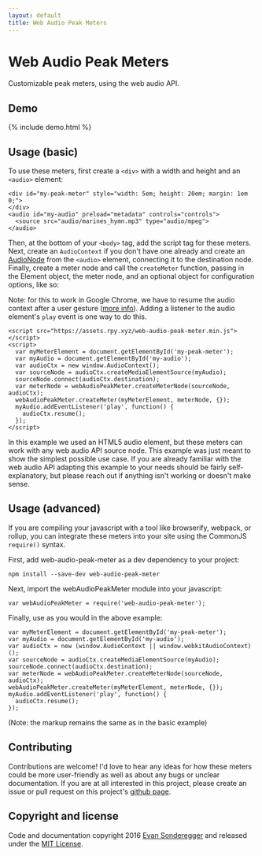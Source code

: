 ```yaml
---
layout: default
title: Web Audio Peak Meters
---
```


# Web Audio Peak Meters

Customizable peak meters, using the web audio API.

## Demo

{% include demo.html %}

## Usage (basic)

To use these meters, first create a `<div>` with a width and height and an `<audio>` element:

    <div id="my-peak-meter" style="width: 5em; height: 20em; margin: 1em 0;">
    </div>
    <audio id="my-audio" preload="metadata" controls="controls">
      <source src="audio/marines_hymn.mp3" type="audio/mpeg">
    </audio>

Then, at the bottom of your `<body>` tag, add the script tag for these meters. Next, create an `AudioContext` if you don't have one already and create an [AudioNode](https://developer.mozilla.org/en-US/docs/Web/API/AudioNode) from the `<audio>` element, connecting it to the destination node. Finally, create a meter node and call the `createMeter` function, passing in the Element object, the meter node, and an optional object for configuration options, like so:

Note: for this to work in Google Chrome, we have to resume the audio context after a user gesture ([more info](https://developers.google.com/web/updates/2017/09/autoplay-policy-changes#webaudio)). Adding a listener to the audio element's `play` event is one way to do this.

    <script src="https://assets.rpy.xyz/web-audio-peak-meter.min.js"></script>
    <script>
      var myMeterElement = document.getElementById('my-peak-meter');
      var myAudio = document.getElementById('my-audio');
      var audioCtx = new window.AudioContext();
      var sourceNode = audioCtx.createMediaElementSource(myAudio);
      sourceNode.connect(audioCtx.destination);
      var meterNode = webAudioPeakMeter.createMeterNode(sourceNode, audioCtx);
      webAudioPeakMeter.createMeter(myMeterElement, meterNode, {});
      myAudio.addEventListener('play', function() {
        audioCtx.resume();
      });
    </script>

In this example we used an HTML5 audio element, but these meters can work with any web audio API source node. This example was just meant to show the simplest possible use case. If you are already familiar with the web audio API adapting this example to your needs should be fairly self-explanatory, but please reach out if anything isn't working or doesn't make sense.

## Usage (advanced)

If you are compiling your javascript with a tool like browserify, webpack, or rollup, you can integrate these meters into your site using the CommonJS `require()` syntax.

First, add web-audio-peak-meter as a dev dependency to your project:

    npm install --save-dev web-audio-peak-meter

Next, import the webAudioPeakMeter module into your javascript:

    var webAudioPeakMeter = require('web-audio-peak-meter');

Finally, use as you would in the above example:

    var myMeterElement = document.getElementById('my-peak-meter');
    var myAudio = document.getElementById('my-audio');
    var audioCtx = new (window.AudioContext || window.webkitAudioContext)();
    var sourceNode = audioCtx.createMediaElementSource(myAudio);
    sourceNode.connect(audioCtx.destination);
    var meterNode = webAudioPeakMeter.createMeterNode(sourceNode, audioCtx);
    webAudioPeakMeter.createMeter(myMeterElement, meterNode, {});
    myAudio.addEventListener('play', function() {
      audioCtx.resume();
    });

(Note: the markup remains the same as in the basic example)

## Contributing

Contributions are welcome! I'd love to hear any ideas for how these meters could be more user-friendly as well as about any bugs or unclear documentation. If you are at all interested in this project, please create an issue or pull request on this project's [github page](https://github.com/esonderegger/web-audio-peak-meter).

## Copyright and license

Code and documentation copyright 2016 [Evan Sonderegger](https://rpy.xyz) and released under the [MIT License](https://github.com/esonderegger/web-audio-peak-meter/blob/master/LICENSE).
